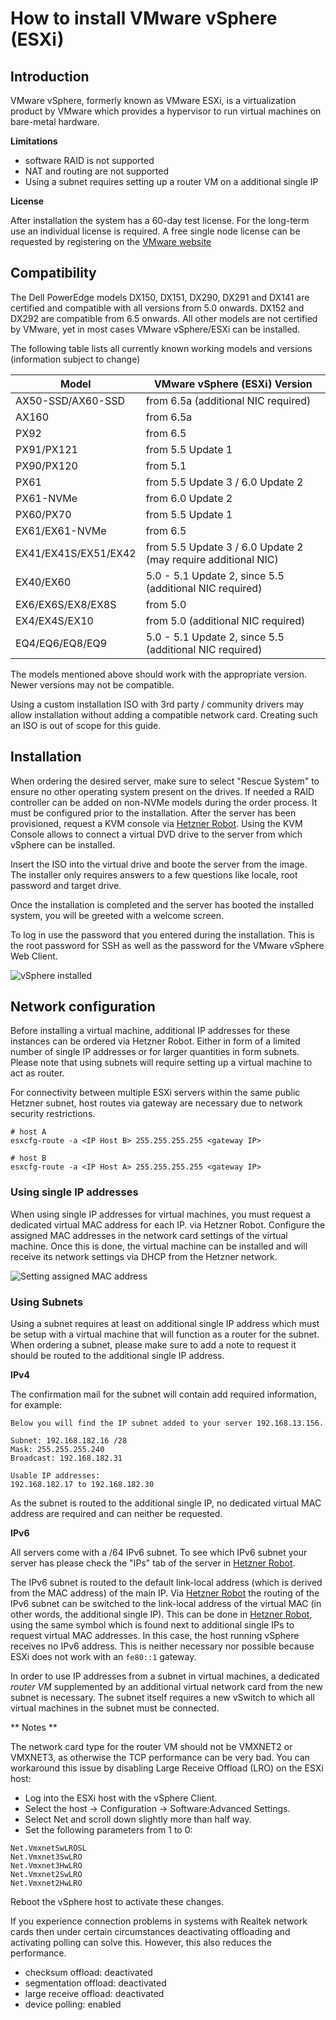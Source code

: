 # How to install VMware vSphere (ESXi)

## Introduction

VMware vSphere, formerly known as VMware ESXi, is a virtualization product by
VMware which provides a hypervisor to run virtual machines on bare-metal
hardware.

**Limitations**

* software RAID is not supported
* NAT and routing are not supported
* Using a subnet requires setting up a router VM on a additional single IP

**License**

After installation the system has a 60-day test license. For the long-term use
an individual license is required. A free single node license can be requested
by registering on the [VMware website](https://www.vmware.com/products/vsphere-hypervisor.html)

## Compatibility

The Dell PowerEdge models DX150, DX151, DX290, DX291  and DX141 are certified
and compatible with all versions from 5.0 onwards. DX152 and DX292 are
compatible from 6.5 onwards.
All other models are not certified by VMware, yet in most cases VMware vSphere/ESXi can be
installed.

The following table lists all currently known working models and versions
(information subject to change)

| Model                 | VMware vSphere (ESXi) Version                                 |
|-----------------------|---------------------------------------------------------------|
| AX50-SSD/AX60-SSD     | from 6.5a (additional NIC required)                           |
| AX160                 | from 6.5a                                                     |
| PX92                  | from 6.5                                                      |
| PX91/PX121            | from 5.5 Update 1                                             |
| PX90/PX120            | from 5.1                                                      |
| PX61                  | from 5.5 Update 3 / 6.0 Update 2                              |
| PX61-NVMe             | from 6.0 Update 2                                             |
| PX60/PX70             | from 5.5 Update 1                                             |
| EX61/EX61-NVMe        | from 6.5                                                      |
| EX41/EX41S/EX51/EX42  | from 5.5 Update 3 / 6.0 Update 2 (may require additional NIC) |
| EX40/EX60             | 5.0 - 5.1 Update 2, since 5.5 (additional NIC required)       |
| EX6/EX6S/EX8/EX8S     | from 5.0                                                      |
| EX4/EX4S/EX10         | from 5.0 (additional NIC required)                            |
| EQ4/EQ6/EQ8/EQ9       | 5.0 - 5.1 Update 2, since 5.5 (additional NIC required)       |


The models mentioned above should work with the appropriate version.
Newer versions may not be compatible.

Using a custom installation ISO with 3rd party / community drivers may allow
installation without adding a compatible network card. Creating such an ISO is
out of scope for this guide.

## Installation

When ordering the desired server, make sure to select "Rescue System" to ensure
no other operating system present on the drives. If needed a RAID controller
can be added on non-NVMe models during the order process.  It must be
configured prior to the installation. After the server has been provisioned,
request a KVM console via [Hetzner Robot](https://robot.your-server.de). Using
the KVM Console allows to connect a virtual DVD drive to the server from which
vSphere can be installed.

Insert the ISO into the virtual drive and boote the server from the image.  The
installer only requires answers to a few questions like locale, root password
and target drive.

Once the installation is completed and the server has booted the installed system, you will be greeted
with a welcome screen.

To log in use the password that you entered during the installation. This is
the root password for SSH as well as the password for the VMware vSphere Web Client.

![vSphere installed](../assets/VMwarevSphereInstallationSetup_installed.png "vSphere installed")

## Network configuration

Before installing a virtual machine, additional IP addresses for these
instances can be ordered via Hetzner Robot.  Either in form of a limited number
of single IP addresses or for larger quantities in form subnets. Please note
that using subnets will require setting up a virtual machine to act as router.

For connectivity between multiple ESXi servers within the same
public Hetzner subnet, host routes via gateway are necessary due to network
security restrictions.

```
# host A
esxcfg-route -a <IP Host B> 255.255.255.255 <gateway IP>

# host B
esxcfg-route -a <IP Host A> 255.255.255.255 <gateway IP>
```

### Using single IP addresses

When using single IP addresses for virtual machines, you must request a dedicated virtual MAC address for each IP.
via Hetzner Robot. Configure the assigned MAC addresses in the network card settings
of the virtual machine. Once this is done, the virtual machine can be installed and will receive
its network settings via DHCP from the Hetzner network.

![Setting assigned MAC address](../assets/VMwarevSphereInstallationSetup_assign_mac.png)


### Using Subnets

Using a subnet requires at least on additional single IP address which must be
setup with a virtual machine that will function as a router for the subnet.
When ordering a subnet, please make sure to add a note to request it should be
routed to the additional single IP address.

**IPv4**

The confirmation mail for the subnet will contain add required information, for example:

```
Below you will find the IP subnet added to your server 192.168.13.156.

Subnet: 192.168.182.16 /28
Mask: 255.255.255.240
Broadcast: 192.168.182.31

Usable IP addresses:
192.168.182.17 to 192.168.182.30
```

As the subnet is routed to the additional single IP, no dedicated virtual MAC address are required 
and can neither be requested.

**IPv6**

All servers come with a /64 IPv6 subnet. To see which IPv6 subnet your
server has please check the \"IPs\" tab of the server in
[Hetzner Robot](https://robot.your-server.de).

The IPv6 subnet is routed to the default link-local address (which is derived
from the MAC address) of the main IP. Via [Hetzner
Robot](https://robot.your-server.de) the routing of the IPv6 subnet can be
switched to the link-local address of the virtual MAC (in other words, the
additional single IP). This can be done in [Hetzner
Robot](https://robot.your-server.de), using the same symbol which is found next
to additional single IPs to request virtual MAC addresses. In this case, the
host running vSphere receives no IPv6 address. This is neither necessary nor
possible because ESXi does not work with an `fe80::1` gateway.

In order to use IP addresses from a subnet in virtual machines, a dedicated
*router VM* supplemented by an additional virtual network card from the new
subnet is necessary. The subnet itself requires a new vSwitch to which all
virtual machines in the subnet must be connected.

** Notes **

The network card type for the router VM should not be VMXNET2 or VMXNET3, as
otherwise the TCP performance can be very bad.  You can workaround this issue
by disabling Large Receive Offload (LRO) on the ESXi host:

-   Log into the ESXi host with the vSphere Client.
-   Select the host -\> Configuration -\> Software:Advanced Settings.
-   Select Net and scroll down slightly more than half way.
-   Set the following parameters from 1 to 0:

`Net.VmxnetSwLROSL`\
`Net.Vmxnet3SwLRO`\
`Net.Vmxnet3HwLRO`\
`Net.Vmxnet2SwLRO`\
`Net.Vmxnet2HwLRO`

Reboot the vSphere host to activate these changes.

If you experience connection problems in systems with Realtek network cards
then under certain circumstances deactivating offloading and activating polling
can solve this. However, this also reduces the performance.

- checksum offload: deactivated
- segmentation offload: deactivated
- large receive offload: deactivated
- device polling: enabled


